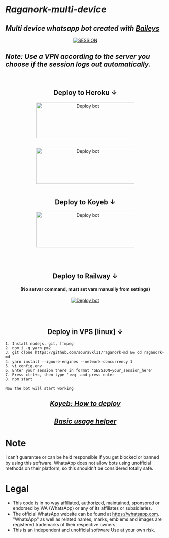 # _Raganork-multi-device_
## _Multi device whatsapp bot created with [Baileys](https://github.com/whiskeysockets/Baileys)_
  
<div align="center">
   
<a href='https://hermit-md.adithyan.in.net/' target="_blank"><img alt='SESSION' src='https://img.shields.io/badge/SESSION-100000?style=for-the-badge&logo=scan&logoColor=white&labelColor=black&color=black'/></a>

</div>

## _Note: Use a VPN according to the server you choose if the session logs out automatically._
<br>

<div align="center">

## Deploy to Heroku ↓

<a href="https://github.com/sou6av/deploy-raganork/fork" target="blank"><img align="center" src="https://i.imgur.com/cxaSEWe.png" alt="Deploy bot" height="112" width="310" /></a>
  <div>
<br>
<a href="https://raganork-network.vercel.app/heroku-deploy" target="blank"><img align="center" src="https://i.imgur.com/6rs61MY.png" alt="Deploy bot" height="112" width="310" /></a>
  <div>
<br>

## Deploy to Koyeb ↓

<a href="https://raganork-web.vercel.app/deploy" target="blank"><img align="center" src="https://i.imgur.com/PNoLtFq.png" alt="Deploy bot" height="112" width="310" /></a>
  <div>
<br>
<div>
  <br>


## Deploy to Railway ↓
#### (No setvar command, must set vars manually from settings)
<a href="https://railway.app/template/Mt-g4a" target="blank"><img align="center" src="https://railway.app/button.svg" alt="Deploy bot" height="" width="" /></a>
  <div>
<br>
<div>
  <br>

## Deploy in VPS [linux] ↓
<div align="left">

```
1. Install nodejs, git, ffmpeg
2. npm i -g yarn pm2
3. git clone https://github.com/souravkl11/raganork-md && cd raganork-md
4. yarn install --ignore-engines --network-concurrency 1
5. vi config.env
6. Enter your session there in format 'SESSION=your_session_here'
7. Press ctrl+c, then type ':wq' and press enter
8. npm start

Now the bot will start working
```

<div align="center">

## _[Koyeb: How to deploy](https://github.com/souravkl11/raganork-md/wiki/Deploying-with-Koyeb)_

## _[Basic usage helper](https://github.com/souravkl11/raganork-md/wiki/Raganork-Documentation)_

<div align="left">

# Note

I can't guarantee or can be held responsible if you get blocked or banned by using this software. WhatsApp does not allow bots using unofficial methods on their platform, so this shouldn't be considered totally safe. 

# Legal

-   This code is in no way affiliated, authorized, maintained, sponsored or endorsed by WA (WhatsApp) or any of its affiliates or subsidiaries.
-   The official WhatsApp website can be found at https://whatsapp.com. "WhatsApp" as well as related names, marks, emblems and images are registered trademarks of their respective owners.
-   This is an independent and unofficial software Use at your own risk.
